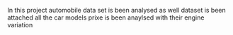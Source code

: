 In this project automobile data set  is been  analysed  as well dataset is been attached  all the car models prixe is been  anaylsed with their engine variation  
